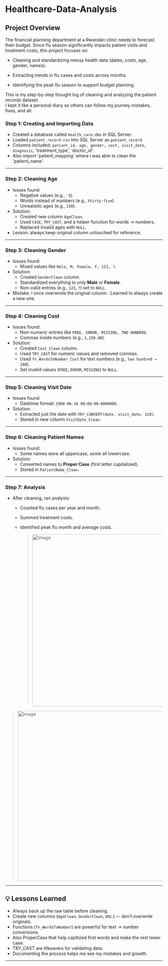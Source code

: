 # Healthcare-Data-Analysis

## Project Overview
The financial planning department at a Rwandan clinic needs to forecast their budget. Since flu season significantly impacts patient visits and treatment costs, this project focuses on:

- Cleaning and standardizing messy health data (dates, costs, age, gender, names).

- Extracting trends in flu cases and costs across months.

- Identifying the peak flu season to support budget planning.

This is my step-by-step thought log of cleaning and analyzing the patient records dataset.  
I kept it like a personal diary so others can follow my journey mistakes, fixes, and all.  

### Step 1: Creating and Importing Data
- Created a database called `Health_care.dbo` in SQL Server.
- Loaded `patient_record.csv` into SQL Server as `patient_record`.
- Columns included: `patient_id, age, gender, cost, visit_date, diagnosis`, 'treatment_type', 'doctor_id'.
- Also import 'patient_mapping' where i was able to clean the 'patient_name'.

---

### Step 2: Cleaning Age
- Issues found:
  - Negative values (e.g., `-5`).
  - Words instead of numbers (e.g., `thirty-five`).
  - Unrealistic ages (e.g., `150`).
- Solution:
  - Created new column `AgeClean`.
  - Used `CASE`, `TRY_CAST`, and a helper function for words → numbers.
  - Replaced invalid ages with `NULL`.
- Lesson: always keep original column untouched for reference.

---

### Step 3: Cleaning Gender
- Issues found:
  - Mixed values like `Male, M, Female, F, 123, ?`.
- Solution:
  - Created `GenderClean` column.
  - Standardized everything to only **Male** or **Female**.
  - Non-valid entries (e.g., `123`, `?`) set to `NULL`.
- Mistake: I once overwrote the original column . Learned to always create a new one.

---

### Step 4: Cleaning Cost
- Issues found:
  - Non-numeric entries like `FREE, ERROR, MISSING, TWO HUNDRED`.
  - Commas inside numbers (e.g., `1,250.00`).
- Solution:
  - Created `Cost_Clean` column.
  - Used `TRY_CAST` for numeric values and removed commas.
  - Used `fn_WordsToNumber_Cost` for text numbers (e.g., `two hundred → 200`).
  - Set invalid values (`FREE`, `ERROR`, `MISSING`) to `NULL`.

---

### Step 5: Cleaning Visit Date
- Issues found:
  - Datetime format: `1960-06-16 00:00:00.0000000`.
- Solution:
  - Extracted just the date with `TRY_CONVERT(date, visit_date, 120)`.
  - Stored in new column `VisitDate_Clean`.

---

### Step 6: Cleaning Patient Names
- Issues found:
  - Some names were all uppercase, some all lowercase.
- Solution:
  - Converted names to **Proper Case** (first letter capitalized).
  - Stored in `PatientName_Clean`.

---

### Step 7: Analysis
- After cleaning, ran analysis:
  - Counted flu cases per year and month.
  - Summed treatment costs.
  - Identified peak flu month and average costs.
 
    ><img width="1002" height="549" alt="image" src="https://github.com/user-attachments/assets/28acffcd-ab96-4397-a0f9-246da24aa417" />

><img width="991" height="543" alt="image" src="https://github.com/user-attachments/assets/83a2d51e-8247-4bbe-9f69-b80858fc8b31" />

---

## 💡 Lessons Learned
- Always back up the raw table before cleaning.
- Create new columns (`AgeClean`, `GenderClean`, etc.) — don’t overwrite originals.
- Functions (`fn_WordsToNumber`) are powerful for text → number conversions.
- Also ProperCase that help capitized first words and make the rest lower case.
- TRY_CAST are lifesavers for validating data.
- Documenting the process helps me see my mistakes and growth.

---







